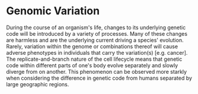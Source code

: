 # Genomic Variation

During the course of an organism's life, changes to its underlying genetic code
will be introduced by a variety of processes. Many of these changes are harmless
and are the underlying current driving a species' evolution. Rarely, variation
within the genome or combinations thereof will cause adverse phenotypes in
individuals that carry the variation(s) [e.g. cancer]. The replicate-and-branch
nature of the cell lifecycle means that genetic code within different parts of
one's body evolve separately and slowly diverge from on another. This phenomenon
can be observed more starkly when considering the difference in genetic code
from humans separated by large geographic regions.
